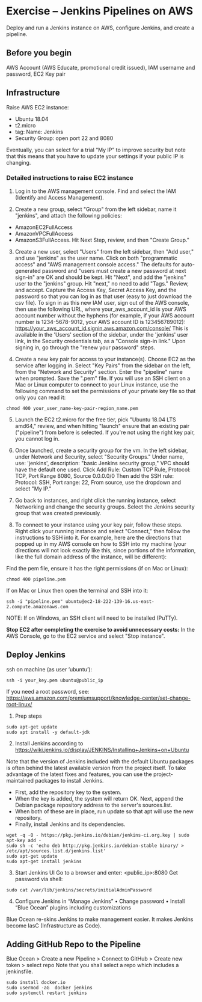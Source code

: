 # Exercise – Jenkins Pipelines on AWS
Deploy and run a Jenkins instance on AWS, configure Jenkins, and create a pipeline.

## Before you begin
AWS Account (AWS Educate, promotional credit issued), IAM username and password, EC2 Key pair

## Infrastructure
Raise AWS EC2 instance:
* Ubuntu 18.04
* t2.micro
* tag: Name: Jenkins
* Security Group: open port 22 and 8080

Eventually, you can select for a trial “My IP” to improve security but note that this means that you have to update your settings if your public IP is changing.

### Detailed instructions to raise EC2 instance
1) Log in to the AWS management console. Find and select the IAM (Identify and Access Management).

2) Create a new group, select "Group" from the left sidebar, name it "jenkins", and attach the following policies:
* AmazonEC2FullAccess
* AmazonVPCFullAccess
* AmazonS3FullAccess.
Hit Next Step, review, and then "Create Group."

3) Create a new user, select "Users" from the left sidebar, then "Add user," and use "jenkins" as the user name. Click on both "programmatic access" and "AWS management console access." The defaults for auto-generated password and "users must create a new password at next sign-in" are OK and should be kept. Hit "Next", and add the "jenkins" user to the "jenkins" group. Hit "next," no need to add "Tags." Review, and accept. Capture the Access Key, Secret Access Key, and the password so that you can log in as that user (easy to just download the csv file).
To sign in as this new IAM user, sign out of the AWS console, then use the following URL, where your_aws_account_id is your AWS account number without the hyphens (for example, if your AWS account number is 1234-5678-9012, your AWS account ID is 123456789012):
https://your_aws_account_id.signin.aws.amazon.com/console/
This is available in the 'Users' section of the sidebar, under the 'jenkins' user link, in the Security credentials tab, as a "Console sign-in link."
Upon signing in, go through the "renew your password" steps.

4) Create a new key pair for access to your instance(s). Choose EC2 as the service after logging in. Select "Key Pairs" from the sidebar on the left, from the "Network and Security" section. Enter the "pipeline" name when prompted. Save the ".pem" file.
If you will use an SSH client on a Mac or Linux computer to connect to your Linux instance, use the following command to set the permissions of your private key file so that only you can read it:
```shell
chmod 400 your_user_name-key-pair-region_name.pem
```
5) Launch the EC2 t2.micro for the free tier, pick "Ubuntu 18.04 LTS amd64," review, and when hitting "launch" ensure that an existing pair ("pipeline") from before is selected. If you're not using the right key pair, you cannot log in.

6) Once launched, create a security group for the vm. In the left sidebar, under Network and Security, select "Security Groups." Under name, use: 'jenkins', description: "basic Jenkins security group," VPC should have the default one used. Click Add Rule: Custom TCP Rule, Protocol: TCP, Port Range 8080, Source 0.0.0.0/0 Then add the SSH rule: Protocol: SSH, Port range: 22, From source, use the dropdown and select "My IP."

7) Go back to instances, and right click the running instance, select Networking and change the security groups. Select the Jenkins security group that was created previously.

8) To connect to your instance using your key pair, follow these steps. Right click your running instance and select "Connect," then follow the instructions to SSH into it. For example, here are the directions that popped up in my AWS console on how to SSH into my machine (your directions will not look exactly like this, since portions of the information, like the full domain address of the instance, will be different):

Find the pem file, ensure it has the right permissions (if on Mac or Linux):
```shell
chmod 400 pipeline.pem
```

If on Mac or Linux then open the terminal and SSH into it:
```shell
ssh -i "pipeline.pem" ubuntu@ec2-18-222-139-16.us-east-2.compute.amazonaws.com
```

NOTE: If on Windows, an SSH client will need to be installed (PuTTy).

**Stop EC2 after completing the exercise to avoid unnecessary costs:**
In the AWS Console, go to the EC2 service and select "Stop instance".


## Deploy Jenkins
ssh on machine (as user ‘ubuntu’):
```shell
ssh -i your_key.pem ubuntu@public_ip
```
If you need a root password, see: https://aws.amazon.com/premiumsupport/knowledge-center/set-change-root-linux/

1. Prep steps
```shell
sudo apt-get update
sudo apt install -y default-jdk
```

2. Install Jenkins according to https://wiki.jenkins.io/display/JENKINS/Installing+Jenkins+on+Ubuntu

Note that the version of Jenkins included with the default Ubuntu packages is often behind the latest available version from the project itself. To take advantage of the latest fixes and features, you can use the project-maintained packages to install Jenkins.
* First, add the repository key to the system.
* When the key is added, the system will return OK. Next, append the Debian package repository address to the server's sources.list.
* When both of these are in place, run update so that apt will use the new repository.
* Finally, install Jenkins and its dependencies.

```shell
wget -q -O - https://pkg.jenkins.io/debian/jenkins-ci.org.key | sudo apt-key add -
sudo sh -c 'echo deb http://pkg.jenkins.io/debian-stable binary/ > /etc/apt/sources.list.d/jenkins.list'
sudo apt-get update
sudo apt-get install jenkins
```

3. Start Jenkins UI
Go to a browser and enter: <public_ip>:8080
Get password via shell:
```shell
sudo cat /var/lib/jenkins/secrets/initialAdminPassword
```

4. Configure Jenkins in “Manage Jenkins”
•	Change password
•	Install “Blue Ocean” plugins including customizations

Blue Ocean re-skins Jenkins to make management easier. It makes Jenkins become IasC (Infrastructure as Code).


## Adding GitHub Repo to the Pipeline 
Blue Ocean > Create a new Pipeline > Connect to GitHub > Create new token > select repo
Note that you shall select a repo which includes a jenkinsfile.
```shell
sudo install docker.io
sudo usermod -aG  docker jenkins
sudo systemctl restart jenkins
```

